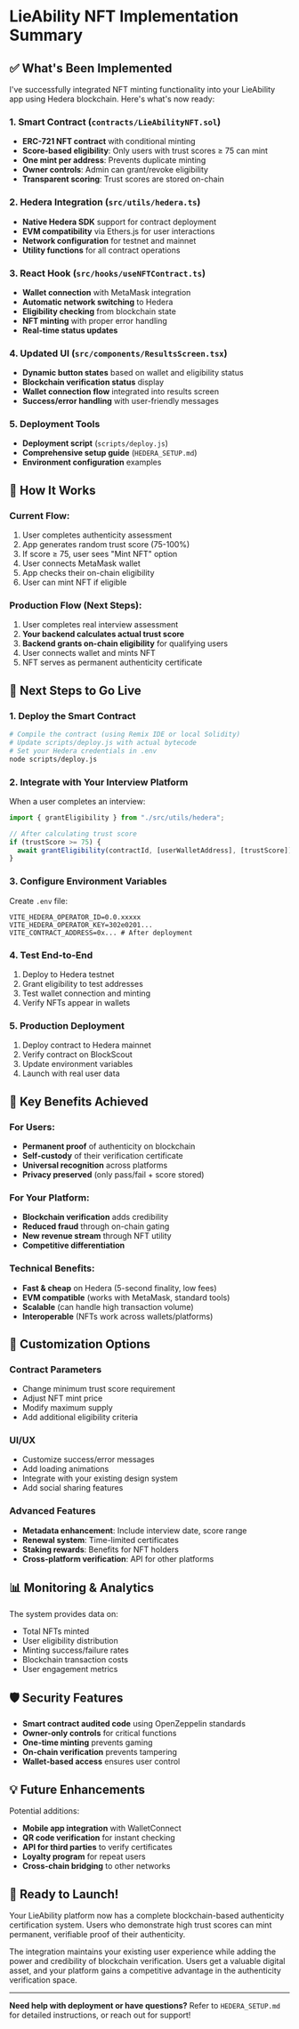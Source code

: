 # LieAbility NFT Implementation Summary

## ✅ What's Been Implemented

I've successfully integrated NFT minting functionality into your LieAbility app using Hedera blockchain. Here's what's now ready:

### 1. Smart Contract (`contracts/LieAbilityNFT.sol`)

- **ERC-721 NFT contract** with conditional minting
- **Score-based eligibility**: Only users with trust scores ≥ 75 can mint
- **One mint per address**: Prevents duplicate minting
- **Owner controls**: Admin can grant/revoke eligibility
- **Transparent scoring**: Trust scores are stored on-chain

### 2. Hedera Integration (`src/utils/hedera.ts`)

- **Native Hedera SDK** support for contract deployment
- **EVM compatibility** via Ethers.js for user interactions
- **Network configuration** for testnet and mainnet
- **Utility functions** for all contract operations

### 3. React Hook (`src/hooks/useNFTContract.ts`)

- **Wallet connection** with MetaMask integration
- **Automatic network switching** to Hedera
- **Eligibility checking** from blockchain state
- **NFT minting** with proper error handling
- **Real-time status updates**

### 4. Updated UI (`src/components/ResultsScreen.tsx`)

- **Dynamic button states** based on wallet and eligibility status
- **Blockchain verification status** display
- **Wallet connection flow** integrated into results screen
- **Success/error handling** with user-friendly messages

### 5. Deployment Tools

- **Deployment script** (`scripts/deploy.js`)
- **Comprehensive setup guide** (`HEDERA_SETUP.md`)
- **Environment configuration** examples

## 🎯 How It Works

### Current Flow:

1. User completes authenticity assessment
2. App generates random trust score (75-100%)
3. If score ≥ 75, user sees "Mint NFT" option
4. User connects MetaMask wallet
5. App checks their on-chain eligibility
6. User can mint NFT if eligible

### Production Flow (Next Steps):

1. User completes real interview assessment
2. **Your backend calculates actual trust score**
3. **Backend grants on-chain eligibility** for qualifying users
4. User connects wallet and mints NFT
5. NFT serves as permanent authenticity certificate

## 🚀 Next Steps to Go Live

### 1. Deploy the Smart Contract

```bash
# Compile the contract (using Remix IDE or local Solidity)
# Update scripts/deploy.js with actual bytecode
# Set your Hedera credentials in .env
node scripts/deploy.js
```

### 2. Integrate with Your Interview Platform

When a user completes an interview:

```javascript
import { grantEligibility } from "./src/utils/hedera";

// After calculating trust score
if (trustScore >= 75) {
  await grantEligibility(contractId, [userWalletAddress], [trustScore]);
}
```

### 3. Configure Environment Variables

Create `.env` file:

```env
VITE_HEDERA_OPERATOR_ID=0.0.xxxxx
VITE_HEDERA_OPERATOR_KEY=302e0201...
VITE_CONTRACT_ADDRESS=0x... # After deployment
```

### 4. Test End-to-End

1. Deploy to Hedera testnet
2. Grant eligibility to test addresses
3. Test wallet connection and minting
4. Verify NFTs appear in wallets

### 5. Production Deployment

1. Deploy contract to Hedera mainnet
2. Verify contract on BlockScout
3. Update environment variables
4. Launch with real user data

## 🌟 Key Benefits Achieved

### For Users:

- **Permanent proof** of authenticity on blockchain
- **Self-custody** of their verification certificate
- **Universal recognition** across platforms
- **Privacy preserved** (only pass/fail + score stored)

### For Your Platform:

- **Blockchain verification** adds credibility
- **Reduced fraud** through on-chain gating
- **New revenue stream** through NFT utility
- **Competitive differentiation**

### Technical Benefits:

- **Fast & cheap** on Hedera (5-second finality, low fees)
- **EVM compatible** (works with MetaMask, standard tools)
- **Scalable** (can handle high transaction volume)
- **Interoperable** (NFTs work across wallets/platforms)

## 🔧 Customization Options

### Contract Parameters

- Change minimum trust score requirement
- Adjust NFT mint price
- Modify maximum supply
- Add additional eligibility criteria

### UI/UX

- Customize success/error messages
- Add loading animations
- Integrate with your existing design system
- Add social sharing features

### Advanced Features

- **Metadata enhancement**: Include interview date, score range
- **Renewal system**: Time-limited certificates
- **Staking rewards**: Benefits for NFT holders
- **Cross-platform verification**: API for other platforms

## 📊 Monitoring & Analytics

The system provides data on:

- Total NFTs minted
- User eligibility distribution
- Minting success/failure rates
- Blockchain transaction costs
- User engagement metrics

## 🛡️ Security Features

- **Smart contract audited code** using OpenZeppelin standards
- **Owner-only controls** for critical functions
- **One-time minting** prevents gaming
- **On-chain verification** prevents tampering
- **Wallet-based access** ensures user control

## 💡 Future Enhancements

Potential additions:

- **Mobile app integration** with WalletConnect
- **QR code verification** for instant checking
- **API for third parties** to verify certificates
- **Loyalty program** for repeat users
- **Cross-chain bridging** to other networks

## 🎉 Ready to Launch!

Your LieAbility platform now has a complete blockchain-based authenticity certification system. Users who demonstrate high trust scores can mint permanent, verifiable proof of their authenticity.

The integration maintains your existing user experience while adding the power and credibility of blockchain verification. Users get a valuable digital asset, and your platform gains a competitive advantage in the authenticity verification space.

---

**Need help with deployment or have questions?** Refer to `HEDERA_SETUP.md` for detailed instructions, or reach out for support!
